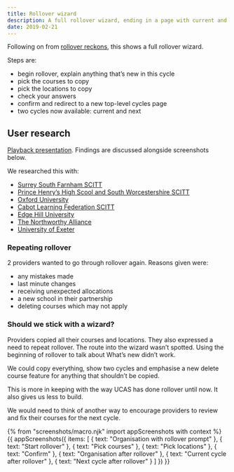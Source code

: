 ```yaml
---
title: Rollover wizard
description: A full rollover wizard, ending in a page with current and next cycles.
date: 2019-02-21
---
```

Following on from [rollover reckons](/publish-teacher-training-courses/rollover-reckons), this shows a full rollover wizard.

Steps are:

* begin rollover, explain anything that’s new in this cycle
* pick the courses to copy
* pick the locations to copy
* check your answers
* confirm and redirect to a new top-level cycles page
* two cycles now available: current and next

## User research

[Playback presentation](https://docs.google.com/presentation/d/1JafwFWO0gDUT2wicnHhTwGJx7T0RCZuOOgzGlJcJWZU/edit#slide=id.g51d4c235e9_1_99). Findings are discussed alongside screenshots below.

We researched this with:

* [Surrey South Farnham SCITT](https://lookback.io/watch/Dudq3X8QvtiwsNvbk)
* [Prince Henry’s High Scool and South Worcestershire SCITT](https://lookback.io/watch/bKs8CaeNHE8MCdY4B)
* [Oxford University](https://lookback.io/watch/Dg3mjn74DyCCyzxRk)
* [Cabot Learning Federation SCITT](https://lookback.io/watch/jYqw2TnGXjM9geySx)
* [Edge Hill University](https://lookback.io/watch/8ia5o6EEmMt3Td8DR)
* [The Northworthy Alliance](https://lookback.io/watch/Kqn9JdJnrbRBoPNxG)
* [University of Exeter](https://lookback.io/watch/dnLAXAszhNxmFByMy)

### Repeating rollover

2 providers wanted to go through rollover again. Reasons given were:

* any mistakes made
* last minute changes
* receiving unexpected allocations
* a new school in their partnership
* deleting courses which may not apply

### Should we stick with a wizard?

Providers copied all their courses and locations. They also expressed a need to repeat rollover. The route into the wizard wasn’t spotted. Using the beginning of rollover to talk about What’s new didn’t work.

We could copy everything, show two cycles and emphasise a new delete course feature for anything that shouldn’t be copied.

This is more in keeping with the way UCAS has done rollover until now. It also gives us less to build.

We would need to think of another way to encourage providers to review and fix their courses for the next cycle.

{% from "screenshots/macro.njk" import appScreenshots with context %}
{{ appScreenshots({
  items: [
    { text: "Organisation with rollover prompt" },
    { text: "Start rollover" },
    { text: "Pick courses" },
    { text: "Pick locations" },
    { text: "Confirm" },
    { text: "Organisation after rollover" },
    { text: "Current cycle after rollover" },
    { text: "Next cycle after rollover" }
  ]
}) }}
